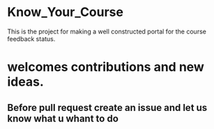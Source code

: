 # Know_Your_Course
This is the project for making a well constructed portal for the course feedback status.
# welcomes contributions and new ideas.
## Before pull request create an issue and let us know what u whant to do
